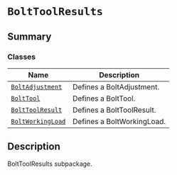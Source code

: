 # `BoltToolResults`

<a id="summary"></a>

## Summary

### Classes

| Name | Description |
|---------------------------------------------------------------------------------------------------------------------------------------------|-----------------------------|
| [`BoltAdjustment`](BoltAdjustment.md#ansys.mechanical.stubs.v241.Ansys.ACT.Automation.Mechanical.Results.BoltToolResults.BoltAdjustment)    | Defines a BoltAdjustment.   |
| [`BoltTool`](BoltTool.md#ansys.mechanical.stubs.v241.Ansys.ACT.Automation.Mechanical.Results.BoltToolResults.BoltTool)                      | Defines a BoltTool.         |
| [`BoltToolResult`](BoltToolResult.md#ansys.mechanical.stubs.v241.Ansys.ACT.Automation.Mechanical.Results.BoltToolResults.BoltToolResult)    | Defines a BoltToolResult.   |
| [`BoltWorkingLoad`](BoltWorkingLoad.md#ansys.mechanical.stubs.v241.Ansys.ACT.Automation.Mechanical.Results.BoltToolResults.BoltWorkingLoad) | Defines a BoltWorkingLoad.  |

<a id="description"></a>

## Description

BoltToolResults subpackage.

<!-- !! processed by numpydoc !! -->


